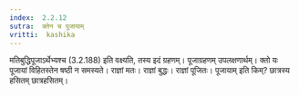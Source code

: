 ```yaml
---
index:  2.2.12
sutra:  क्तेन च पूजायाम्
vritti:  kashika 
---
```


मतिबुद्धिपूजाऽर्थेभ्यश्च (3.2.188) इति वक्ष्यति, तस्य इदं ग्रहणम्। पूजाग्रहणम् उपलक्षणार्थम्। क्तो यः पूजायां विहितस्तेन षष्ठी न समस्यते। राज्ञां मतः। राज्ञां बुद्धः। राज्ञां पूजितः। पूजायाम् इति किम्? छात्रस्य हसितम् छात्रहसितम्।

